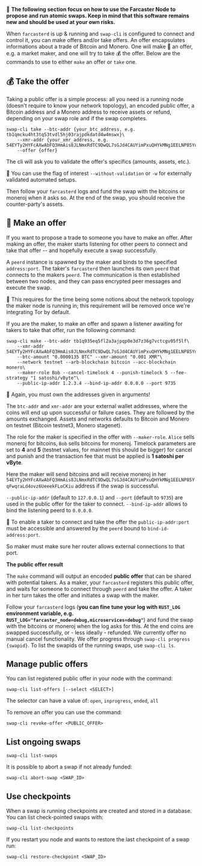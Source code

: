 :rotating_light: **The following section focus on how to use the Farcaster Node to propose and run atomic swaps. Keep in mind that this software remains new and should be used at your own risks.**

When `farcasterd` is up & running and `swap-cli` is configured to connect and control it, you can make offers and/or take offers. An offer encapsulates informations about a trade of Bitcoin and Monero. One will make :hammer: an offer, e.g. a market maker, and one will try to take :moneybag: the offer. Below are the commands to use to either `make` an offer or `take` one.

## :moneybag: Take the offer

Taking a public offer is a simple process: all you need is a running node (doesn't require to know your network topology), an encoded public offer, a Bitcoin address and a Monero address to receive assets or refund, depending on your swap role and if the swap completes.

```
swap-cli take --btc-addr {your_btc_address, e.g. tb1qmcku4ht3tq53tvdl5hj03rajpdkdatd4w4mswx}\
    --xmr-addr {your_xmr_address, e.g. 54EYTy2HYFcAXwAbFQ3HmAis8JLNmxRdTC9DwQL7sGJd4CAUYimPxuQHYkMNg1EELNP85YqFwqraLd4ovz6UeeekFLoCKiu}\
    --offer {offer}
```

The cli will ask you to validate the offer's specifics (amounts, assets, etc.).

:mag_right: You can use the flag of interest `--without-validation` or `-w` for externally validated automated setups.

Then follow your `farcasterd` logs and fund the swap with the bitcoins or moneroj when it asks so. At the end of the swap, you should receive the counter-party's assets.

## :hammer: Make an offer

If you want to propose a trade to someone you have to make an offer. After making an offer, the maker starts listening for other peers to connect and take that offer -- and hopefully execute a swap successfully.

A `peerd` instance is spawned by the maker and binds to the specified `address:port`. The taker's `farcasterd` then launches its own `peerd` that connects to the makers `peerd`. The communication is then established between two nodes, and they can pass encrypted peer messages and execute the swap.

:mag_right: This requires for the time being some notions about the network topology the maker node is running in; this requirement will be removed once we're integrating Tor by default.

If you are the maker, to make an offer and spawn a listener awaiting for takers to take that offer, run the following command:

```
swap-cli make --btc-addr tb1q935eq5fl2a3ajpqp0e3d7z36g7vctcgv05f5lf\
    --xmr-addr 54EYTy2HYFcAXwAbFQ3HmAis8JLNmxRdTC9DwQL7sGJd4CAUYimPxuQHYkMNg1EELNP85YqFwqraLd4ovz6UeeekFLoCKiu\
    --btc-amount "0.0000135 BTC" --xmr-amount "0.001 XMR"\
    --network testnet --arb-blockchain bitcoin --acc-blockchain monero\
    --maker-role Bob --cancel-timelock 4 --punish-timelock 5 --fee-strategy "1 satoshi/vByte"\
    --public-ip-addr 1.2.3.4 --bind-ip-addr 0.0.0.0 --port 9735
```

:mag_right: Again, you must own the addresses given in arguments!

The `btc-addr` and `xmr-addr` are your external wallet addresses, where the coins will end up upon successful or failure cases. They are followed by the amounts exchanged. Assets and networks defaults to Bitcoin and Monero on testnet (Bitcoin testnet3, Monero stagenet).

The role for the maker is specified in the offer with `--maker-role`. `Alice` sells moneroj for bitcoins, `Bob` sells bitcoins for moneroj. Timelock parameters are set to **4** and **5** (testnet values, for mainnet this should be bigger) for cancel and punish and the transaction fee that must be applied is **1 satoshi per vByte**.

Here the maker will send bitcoins and will receive moneroj in her `54EYTy2HYFcAXwAbFQ3HmAis8JLNmxRdTC9DwQL7sGJd4CAUYimPxuQHYkMNg1EELNP85YqFwqraLd4ovz6UeeekFLoCKiu` address if the swap is successful.

`--public-ip-addr` (default to `127.0.0.1`) and `--port` (default to `9735`) are used in the public offer for the taker to connect. `--bind-ip-addr` allows to bind the listening peerd to `0.0.0.0`.

:mag_right: To enable a taker to connect and take the offer the `public-ip-addr:port` must be accessible and answered by the `peerd` bound to `bind-id-address:port`.

So maker must make sure her router allows external connections to that port.

**The public offer result**

The `make` command will output an encoded **public offer** that can be shared with potential takers. As a maker, your `farcasterd` registers this public offer, and waits for someone to connect through `peerd` and take the offer. A taker in her turn takes the offer and initiates a swap with the maker.

Follow your `farcasterd` logs (**you can fine tune your log with `RUST_LOG` environment variable, e.g. `RUST_LOG="farcaster_node=debug,microservices=debug"`**) and fund the swap with the bitcoins or moneroj when the log asks for this. At the end coins are swapped successfully, or - less ideally - refunded. We currently offer no manual cancel functionality. We offer progress through `swap-cli progress {swapid}`. To list the swapids of the running swaps, use `swap-cli ls`.

## Manage public offers

You can list registered public offer in your node with the command:
```
swap-cli list-offers [--select <SELECT>]
```

The selector can have a value of: `open`, `inprogress`, `ended`, `all`

To remove an offer you can use the command:
```
swap-cli revoke-offer <PUBLIC_OFFER>
```

## List ongoing swaps

```
swap-cli list-swaps
```

It is possible to abort a swap if not already funded:
```
swap-cli abort-swap <SWAP_ID>
```

## Use checkpoints

When a swap is running checkpoints are created and stored in a database. You can list check-pointed swaps with:
```
swap-cli list-checkpoints
```

If you restart you node and wants to restore the last checkpoint of a swap run:
```
swap-cli restore-checkpoint <SWAP_ID>
```
